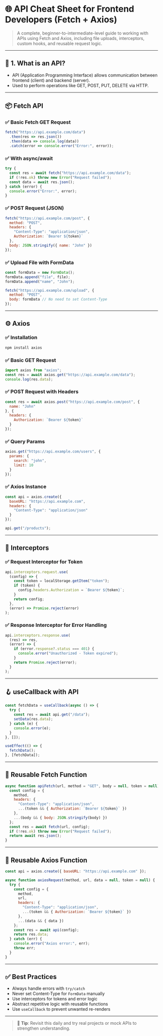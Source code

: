 # 🌐 API Cheat Sheet for Frontend Developers (Fetch + Axios)

> A complete, beginner-to-intermediate-level guide to working with APIs using Fetch and Axios, including file uploads, interceptors, custom hooks, and reusable request logic.

---

## 🔹 1. What is an API?
- API (Application Programming Interface) allows communication between frontend (client) and backend (server).
- Used to perform operations like GET, POST, PUT, DELETE via HTTP.

---

## 📦 Fetch API

### ✅ Basic Fetch GET Request
```js
fetch("https://api.example.com/data")
  .then(res => res.json())
  .then(data => console.log(data))
  .catch(error => console.error("Error:", error));
```

### ✅ With async/await
```js
try {
  const res = await fetch("https://api.example.com/data");
  if (!res.ok) throw new Error("Request failed");
  const data = await res.json();
} catch (error) {
  console.error("Error:", error);
}
```

### ✅ POST Request (JSON)
```js
fetch("https://api.example.com/post", {
  method: "POST",
  headers: {
    "Content-Type": "application/json",
    Authorization: `Bearer ${token}`
  },
  body: JSON.stringify({ name: "John" })
});
```

### ✅ Upload File with FormData
```js
const formData = new FormData();
formData.append("file", file);
formData.append("name", "John");

fetch("https://api.example.com/upload", {
  method: "POST",
  body: formData // No need to set Content-Type
});
```

---

## ⚙️ Axios

### ✅ Installation
```bash
npm install axios
```

### ✅ Basic GET Request
```js
import axios from "axios";
const res = await axios.get("https://api.example.com/data");
console.log(res.data);
```

### ✅ POST Request with Headers
```js
const res = await axios.post("https://api.example.com/post", {
  name: "John"
}, {
  headers: {
    Authorization: `Bearer ${token}`
  }
});
```

### ✅ Query Params
```js
axios.get("https://api.example.com/users", {
  params: {
    search: "john",
    limit: 10
  }
});
```

### ✅ Axios Instance
```js
const api = axios.create({
  baseURL: "https://api.example.com",
  headers: {
    "Content-Type": "application/json"
  }
});

api.get("/products");
```

---

## 🔁 Interceptors

### ✅ Request Interceptor for Token
```js
api.interceptors.request.use(
  (config) => {
    const token = localStorage.getItem("token");
    if (token) {
      config.headers.Authorization = `Bearer ${token}`;
    }
    return config;
  },
  (error) => Promise.reject(error)
);
```

### ✅ Response Interceptor for Error Handling
```js
api.interceptors.response.use(
  (res) => res,
  (error) => {
    if (error.response?.status === 401) {
      console.error("Unauthorized - Token expired");
    }
    return Promise.reject(error);
  }
);
```

---

## 🪝 useCallback with API

```js
const fetchData = useCallback(async () => {
  try {
    const res = await api.get("/data");
    setData(res.data);
  } catch (e) {
    console.error(e);
  }
}, []);

useEffect(() => {
  fetchData();
}, [fetchData]);
```

---

## 🔁 Reusable Fetch Function
```js
async function apiFetch(url, method = "GET", body = null, token = null) {
  const config = {
    method,
    headers: {
      "Content-Type": "application/json",
      ...(token && { Authorization: `Bearer ${token}` })
    },
    ...(body && { body: JSON.stringify(body) })
  };
  const res = await fetch(url, config);
  if (!res.ok) throw new Error("Request failed");
  return await res.json();
}
```

---

## 🔁 Reusable Axios Function
```js
const api = axios.create({ baseURL: "https://api.example.com" });

async function axiosRequest(method, url, data = null, token = null) {
  try {
    const config = {
      method,
      url,
      headers: {
        "Content-Type": "application/json",
        ...(token && { Authorization: `Bearer ${token}` })
      },
      ...(data && { data })
    };
    const res = await api(config);
    return res.data;
  } catch (err) {
    console.error("Axios error:", err);
    throw err;
  }
}
```

---

## ✅ Best Practices
- Always handle errors with `try/catch`
- Never set Content-Type for `FormData` manually
- Use interceptors for tokens and error logic
- Abstract repetitive logic with reusable functions
- Use `useCallback` to prevent unwanted re-renders

---

> 📌 **Tip**: Revisit this daily and try real projects or mock APIs to strengthen understanding.
